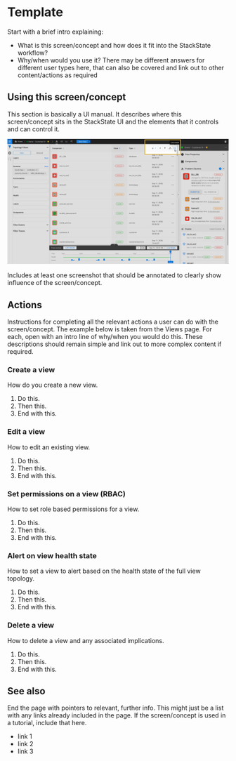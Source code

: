 # Template

Start with a brief intro explaining:
- What is this screen/concept and how does it fit into the StackState workflow?
- Why/when would you use it? There may be different answers for different user types here, that can also be covered and link out to other content/actions as required


## Using this screen/concept

This section is basically a UI manual. It describes where this screen/concept sits in the StackState UI and the elements that it controls and can control it.

![screen/concept where](/.gitbook/assets/basic_filtering_list.png)

Includes at least one screenshot that should be annotated to clearly show influence of the screen/concept.

## Actions

Instructions for completing all the relevant actions a user can do with the screen/concept. The example below is taken from the Views page. For each, open with an intro line of why/when you would do this. These descriptions should remain simple and link out to more complex content if required.

### Create a view

How do you create a new view.

1. Do this.
2. Then this.
3. End with this.

### Edit a view

How to edit an existing view.

1. Do this.
2. Then this.
3. End with this.

### Set permissions on a view (RBAC)

How to set role based permissions for a view.

1. Do this.
2. Then this.
3. End with this.

### Alert on view health state

How to set a view to alert based on the health state of the full view topology.

1. Do this.
2. Then this.
3. End with this.

### Delete a view

How to delete a view and any associated implications.

1. Do this.
2. Then this.
3. End with this.

## See also

End the page with pointers to relevant, further info. This might just be a list with any links already included in the page. If the screen/concept is used in a tutorial, include that here.

- link 1
- link 2
- link 3
